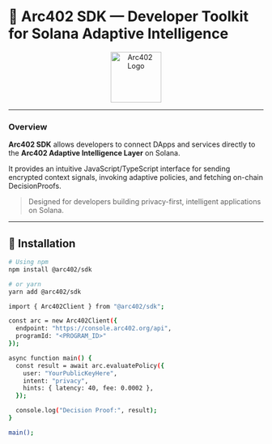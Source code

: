 # 🧰 Arc402 SDK — Developer Toolkit for Solana Adaptive Intelligence

<div align="center">
  <img src="https://i.imgur.com/YTVZHOW.png" width="100" alt="Arc402 Logo"/>
</div>

---

### Overview

**Arc402 SDK** allows developers to connect DApps and services directly to the **Arc402 Adaptive Intelligence Layer** on Solana.

It provides an intuitive JavaScript/TypeScript interface for sending encrypted context signals, invoking adaptive policies, and fetching on-chain DecisionProofs.

> Designed for developers building privacy-first, intelligent applications on Solana.

---

## 🚀 Installation

```bash
# Using npm
npm install @arc402/sdk

# or yarn
yarn add @arc402/sdk

import { Arc402Client } from "@arc402/sdk";

const arc = new Arc402Client({
  endpoint: "https://console.arc402.org/api",
  programId: "<PROGRAM_ID>"
});

async function main() {
  const result = await arc.evaluatePolicy({
    user: "YourPublicKeyHere",
    intent: "privacy",
    hints: { latency: 40, fee: 0.0002 },
  });

  console.log("Decision Proof:", result);
}

main();
